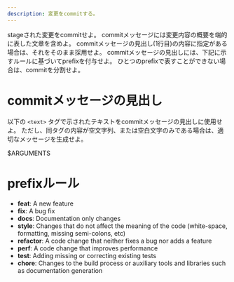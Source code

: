 ```yaml
---
description: 変更をcommitする。
---
```


stageされた変更をcommitせよ。
commitメッセージには変更内容の概要を端的に表した文章を含めよ。
commitメッセージの見出し(1行目)の内容に指定がある場合は、それをそのまま採用せよ。
commitメッセージの見出しには、下記に示すルールに基づいてprefixを付与せよ。
ひとつのprefixで表すことができない場合は、commitを分割せよ。

# commitメッセージの見出し

以下の `<text>` タグで示されたテキストをcommitメッセージの見出しに使用せよ。
ただし、同タグの内容が空文字列、または空白文字のみである場合は、適切なメッセージを生成せよ。

<text>
$ARGUMENTS
</text>

# prefixルール

- **feat**: A new feature
- **fix**: A bug fix
- **docs**: Documentation only changes
- **style**: Changes that do not affect the meaning of the code (white-space, formatting, missing semi-colons, etc)
- **refactor**: A code change that neither fixes a bug nor adds a feature
- **perf**: A code change that improves performance
- **test**: Adding missing or correcting existing tests
- **chore**: Changes to the build process or auxiliary tools and libraries such as documentation generation
